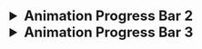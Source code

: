 <details >
 <summary style="font-size: x-large; font-weight: bold">Animation Progress Bar 2</summary>

Build an app where clicking the "Add" button adds progress bars to the page. The progress bars fill up in series, aka the second bar only starts filling up after the first bar is completely filled.

### Requirements
1. Clicking on the "Add" button adds a progress bar to the page.
2. The progress bars fill up gradually in sequence, one at a time. i.e. the second progress bar will only starts filling up after the first progress bar is completely filled up.
3. Each bar takes approximately 2000ms to completely fill up.

![img.png](img.png)


### Solution

Important Points:
1. Everything is same as animation progress bar 1, only we need to introduce `currentPos` state variable
to keep track of the current position of the progress bar that is running
2. //app component
```jsx
   export default function App() {
    const [count, setCount] = useState(0);
    const [currentPos, setCurrentPos] = useState(0);

    return (
        <div>
            <button onClick={() => {setCount(count + 1)}}>Add</button>
            <div className="list">
                {
                    Array(count).fill(null).map((_, index) => (
                        <ProgressBar
                            key={index}
                            index={index}
                            currentPos={currentPos}
                            updateCurrentPos = {() => {
                                setCurrentPos(currentPos + 1);
                            }} />
                    ))

                }
            </div>
            <div>
                {currentPos}
            </div>
        </div>
    );
}

```
3. //progress bar component
```jsx
function ProgressBar({index, currentPos, updateCurrentPos}){
    // console.log("index : " + index);

    const [startTransition, setStartTransition] = useState(false);

    /**
     1. We need to use `currentPos` in `useEffect` since
     `currentPos` is updated in `updateCurrentPos` function
     which help us check if `index` is greater than `currentPos`
     whenever `currentPos` is updated
     **/
    useEffect(() => {
        /**Using `startTransition` here is imp since without it
         we will keep increasing `currentPos` infinitely
         **/
        if(index > currentPos || startTransition){
            return
        }
        setStartTransition(true);

        setTimeout(() => {
            updateCurrentPos();
            // console.log("currentPos : " + currentPos)
        }, 2000)

    }, [currentPos])



    return (
        <div className="bar">
            <div
                className="fill"
                style={{transform: startTransition ? "scaleX(1)" : "scaleX(0)"}}
            >
                {index}
            </div>
        </div>
    )
}
```

**Good question to refresh React Skill**

### Referred Resources
1. https://www.greatfrontend.com/questions/user-interface/progress-bars-ii
2. https://learnweb3.io/degrees/ethereum-developer-degree/sophomore/intro-to-react-and-next-js/
3. https://www.udemy.com/course/nextjs-react-the-complete-guide/learn/lecture/41161552#questions

</details>


<details >
 <summary style="font-size: x-large; font-weight: bold">Animation Progress Bar 3</summary>

In Progress Bars II, we built progress bars which fill up in sequence, one at a time. In this question, we'll build progress bars where multiple of them are filling up concurrently, up to a limit of 3. The fourth progress bar only starts filling up after the third one is full.

### Requirements
1. Clicking on the "Add" button adds a progress bar to the page.
2. The progress bars fill up gradually in parallel, up to a limit of 3 concurrent bars filling up. i.e. the fourth progress bar will only start filling up after the third progress bar is completely filled up.
3. Each bar takes approximately 2000ms to completely fill up.

### Solution

1. 
```jsx
useEffect(() => {
    /** Added +2 for concurrent filling of bars **/
    if(index > currentPos + 2 || startTransition){
        return
    }
    setStartTransition(true);

    setTimeout(() => {
        updateCurrentPos();
    }, 2000)

}, [currentPos])
```
**Above solution won't work, at the start we can see bars filling parallel, but after that it will 
fill one by one.**

2. To make it work, we need to make below changes
```jsx
useEffect(() => {
    /** Added +2 for concurrent filling of bars **/
    if(index > currentPos + 2 || startTransition){
        return
    }
    setStartTransition(true);

    setTimeout(() => {
        updateCurrentPos();
    }, 2000 / 3)

}, [currentPos])
```
This can be explained once looking at the below solution which is better

3.
```jsx
function ProgressBar({index, currentPos, updateCurrentPos}){

    const [startTransition, setStartTransition] = useState(false);

    useEffect(() => {
        if(index > currentPos + 2 || startTransition){
            return
        }
        setStartTransition(true);

    }, [currentPos])



    return (
        <div className="bar">
            <div
                className="fill"
                style={{transform: startTransition ? "scaleX(1)" : "scaleX(0)"}}
                onTransitionEnd={() => {
                    updateCurrentPos();
                }}
            >
                {index}
            </div>
        </div>
    )
}
```

Using `onTransitionEnd()` instead of `setTimeout()` will make it work with 
just updating `+2` value to `if` condition.

Reason: To understand this we need to go through `js-concept/eventLoop-tasksORcallBack-animationCB-microTask`
first.
1. `onTransitionEnd()` falls under `Animation Queue` that's why when it activates it complete till
all the queued tasks are executed.
2. `setTimeout()` falls under `Task Queue` that's why it is executed one by one in order, so
at start since condition are met so all 3 bars start filling up, but after that `currentPos` increase
one by one, unlike `onTransitionEnd()`where it is increased 3 times in one go.
![img_1.png](img_1.png)
</details>
